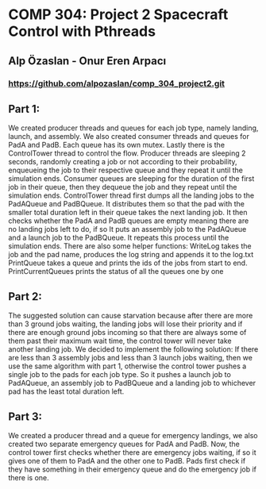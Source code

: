 # COMP 304: Project 2 Spacecraft Control with Pthreads

## Alp Özaslan - Onur Eren Arpacı

### https://github.com/alpozaslan/comp_304_project2.git

## Part 1:

We created producer threads and queues for each job type, namely landing, launch, and assembly. We also created consumer threads and queues for PadA and PadB. Each queue has its own mutex. Lastly there is the ControlTower thread to control the flow.
Producer threads are sleeping 2 seconds, randomly creating a job or not according to their probability, enqueueing the job to their respective queue and they repeat it until the simulation ends.
Consumer queues are sleeping for the duration of the first job in their queue, then they dequeue the job and they repeat until the simulation ends.
ControlTower thread first dumps all the landing jobs to the PadAQueue and PadBQueue. It distributes them so that the pad with the smaller total duration left in their queue takes the next landing job. It then checks whether the PadA and PadB queues are empty meaning there are no landing jobs left to do, if so It puts an assembly job to the PadAQueue and a launch job to the PadBQueue. It repeats this process until the simulation ends.
There are also some helper functions:
WriteLog takes the job and the pad name, produces the log string and appends it to the log.txt
PrintQueue takes a queue and prints the ids of the jobs from start to end.
PrintCurrentQueues prints the status of all the queues one by one

## Part 2:

The suggested solution can cause starvation because after there are more than 3 ground jobs waiting, the landing jobs will lose their priority and if there are enough ground jobs incoming so that there are always some of them past their maximum wait time, the control tower will never take another landing job.
We decided to implement the following solution:
If there are less than 3 assembly jobs and less than 3 launch jobs waiting, then we use the same algorithm with part 1, otherwise the control tower pushes a single job to the pads for each job type. So it pushes a launch job to PadAQueue, an assembly job to PadBQueue and a landing job to whichever pad has the least total duration left.

## Part 3:

We created a producer thread and a queue for emergency landings, we also created two separate emergency queues for PadA and PadB. Now, the control tower first checks whether there are emergency jobs waiting, if so it gives one of them to PadA and the other one to PadB.
Pads first check if they have something in their emergency queue and do the emergency job if there is one.
